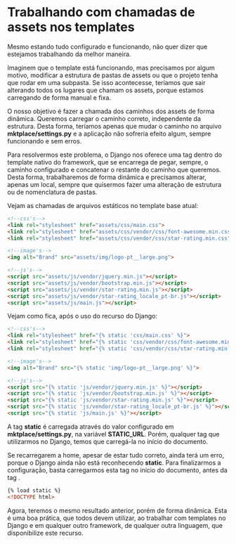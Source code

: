 # Trabalhando com chamadas de assets nos templates

Mesmo estando tudo configurado e funcionando, não quer dizer que estejamos trabalhando da melhor maneira.

Imaginem que o template está funcionando, mas precisamos por algum motivo, modificar a estrutura de pastas de assets ou que o projeto tenha que rodar em uma subpasta. Se isso acontecesse, teríamos que sair alterando todos os lugares que chamam os assets, porque estamos carregando de forma manual e fixa.

O nosso objetivo é fazer a chamada dos caminhos dos assets de forma dinâmica. Queremos carregar o caminho correto, independente da estrutura. Desta forma, teríamos apenas que mudar o caminho no arquivo **mktplace/settings.py** e a aplicação não sofreria efeito algum, sempre funcionando e sem erros.

Para resolvermos este problema, o Django nos oferece uma tag dentro do template nativo do framework, que se encarrega de pegar, sempre, o caminho configurado e concatenar o restante do caminho que queremos. 
Desta forma, trabalharemos de forma dinâmica e precisamos alterar, apenas um local, sempre que quisermos fazer uma alteração de estrutura ou de nomenclatura de pastas.

Vejam as chamadas de arquivos estáticos no template base atual:

```html
<!--css's-->
<link rel="stylesheet" href="assets/css/main.css">
<link rel="stylesheet" href="assets/css/vendor/css/font-awesome.min.css">
<link rel="stylesheet" href="assets/css/vendor/css/star-rating.min.css">

<!--image's-->
<img alt="Brand" src="assets/img/logo-pt__large.png">

<!--js's-->
<script src="assets/js/vendor/jquery.min.js"></script>
<script src="assets/js/vendor/bootstrap.min.js"></script>
<script src="assets/js/vendor/star-rating.min.js"></script>
<script src="assets/js/vendor/star-rating_locale_pt-br.js"></script>
<script src="assets/js/main.js"></script>
```

Vejam como fica, após o uso do recurso do Django:

```html
<!--css's-->
<link rel="stylesheet" href="{% static 'css/main.css' %}">
<link rel="stylesheet" href="{% static 'css/vendor/css/font-awesome.min.css' %}">
<link rel="stylesheet" href="{% static 'css/vendor/css/star-rating.min.css' %}">

<!--image's-->
<img alt="Brand" src="{% static 'img/logo-pt__large.png' %}">

<!--js's-->
<script src="{% static 'js/vendor/jquery.min.js' %}"></script>
<script src="{% static 'js/vendor/bootstrap.min.js' %}"></script>
<script src="{% static 'js/vendor/star-rating.min.js' %}"></script>
<script src="{% static 'js/vendor/star-rating_locale_pt-br.js' %}"></script>
<script src="{% static 'js/main.js' %}"></script>
```

A tag **static** é carregada através do valor configurado em **mktplace/settings.py**, na variável **STATIC_URL**. Porém, qualquer tag que utilizarmos no Django, temos que carregá-la no início do documento.

Se recarregarem a home, apesar de estar tudo correto, ainda terá um erro, porque o Django ainda não está reconhecendo **static**. Para finalizarmos a configuração, basta carregarmos esta tag no início do documento, antes da tag **<!DOCTYPE html>**.

```html
{% load static %}
<!DOCTYPE html>
```

Agora, teremos o mesmo resultado anterior, porém de forma dinâmica. Esta é uma boa prática, que todos devem utilizar, ao trabalhar com templates no Django e em qualquer outro framework, de qualquer outra linguagem, que disponibilize este recurso.